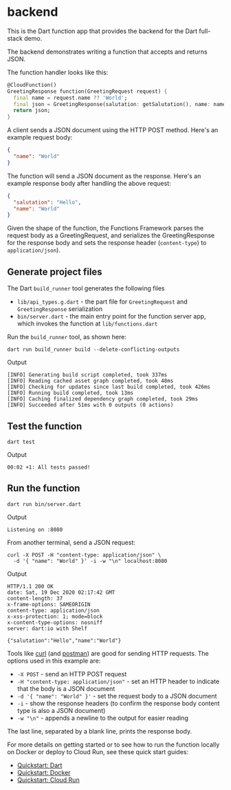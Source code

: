 # backend

This is the Dart function app that provides the backend for the Dart full-stack
demo.

The backend demonstrates writing a function that accepts and returns JSON.

The function handler looks like this:

```dart
@CloudFunction()
GreetingResponse function(GreetingRequest request) {
  final name = request.name ?? 'World';
  final json = GreetingResponse(salutation: getSalutation(), name: name);
  return json;
}
```

A client sends a JSON document using the HTTP POST method. Here's an example
request body:

```json
{
  "name": "World"
}
```

The function will send a JSON document as the response. Here's an example
response body after handling the above request:

```json
{
  "salutation": "Hello",
  "name": "World"
}
```

Given the shape of the function, the Functions Framework parses the request
body as a GreetingRequest, and serializes the GreetingResponse for the response
body and sets the response header (`content-type`) to `application/json`).

## Generate project files

The Dart `build_runner` tool generates the following files

- `lib/api_types.g.dart` - the part file for `GreetingRequest` and
  `GreetingResponse` serialization
- `bin/server.dart` - the main entry point for the function server app, which
  invokes the function at `lib/functions.dart`

Run the `build_runner` tool, as shown here:

```shell
dart run build_runner build --delete-conflicting-outputs
```

Output
```text
[INFO] Generating build script completed, took 337ms
[INFO] Reading cached asset graph completed, took 48ms
[INFO] Checking for updates since last build completed, took 426ms
[INFO] Running build completed, took 13ms
[INFO] Caching finalized dependency graph completed, took 29ms
[INFO] Succeeded after 51ms with 0 outputs (0 actions)
```

## Test the function

```shell
dart test
```

Output
```text
00:02 +1: All tests passed!
```

## Run the function

```shell
dart run bin/server.dart
```

Output
```text
Listening on :8080
```

From another terminal, send a JSON request:

```shell
curl -X POST -H "content-type: application/json" \
  -d '{ "name": "World" }' -i -w "\n" localhost:8080
```

Output
```text
HTTP/1.1 200 OK
date: Sat, 19 Dec 2020 02:17:42 GMT
content-length: 37
x-frame-options: SAMEORIGIN
content-type: application/json
x-xss-protection: 1; mode=block
x-content-type-options: nosniff
server: dart:io with Shelf

{"salutation":"Hello","name":"World"}
```

Tools like [curl] (and [postman]) are good for sending HTTP requests. The
options used in this example are:

- `-X POST` - send an HTTP POST request
- `-H "content-type: application/json"` - set an HTTP header to indicate that
  the body is a JSON document
- `-d '{ "name": "World" }'` - set the request body to a JSON document
- `-i` - show the response headers (to confirm the response body content type is
  also a JSON document)
- `-w "\n"` - appends a newline to the output for easier reading

The last line, separated by a blank line, prints the response body.

For more details on getting started or to see how to run the function locally on
Docker or deploy to Cloud Run, see these quick start guides:

- [Quickstart: Dart]
- [Quickstart: Docker]
- [Quickstart: Cloud Run]

<!-- reference links -->
[curl]: https://curl.se/docs/manual.html
[Quickstart: Dart]: https://github.com/GoogleCloudPlatform/functions-framework-dart/blob/main/docs/quickstarts/01-quickstart-dart.md
[Quickstart: Docker]: https://github.com/GoogleCloudPlatform/functions-framework-dart/blob/main/docs/quickstarts/02-quickstart-docker.md
[Quickstart: Cloud Run]: https://github.com/GoogleCloudPlatform/functions-framework-dart/blob/main/docs/quickstarts/03-quickstart-cloudrun.md
[postman]: https://www.postman.com/product/api-client/

